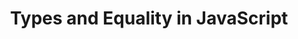 ---
title: Types and Equality in JavaScript
template: lesson
draft: false
slug: /courses/Data-Types/types-and-equality
course: Data-Types
tags:
  - Types
  - Coercion
  - Equality
  - Comparisons
  - Debugging
  - Refactoring
description: "By the end of this session you will learn about all of the available 'Types' in
the language and the differences between == (loose equality) and === (strict equality) operators. 
We will also learn the important differences between
_Primitive_ and _Object_ types and how type coercion works."
exerciseLinks: https://codesandbox.io/s/y3y2jnkl6j?fontsize=14&module=%2Fsrc%2Fexercises%2F1-types.test.js&previewwindow=tests
timeToCompletion: 1-3 hours
videoLinks: 
  - https://www.youtube.com/embed/808eYu9B9Yw
  - https://www.youtube.com/embed/kVOmc7NK1M0
preReadQuizLink: https://docs.google.com/forms/d/e/1FAIpQLSc2kysfdkDnQzzn-wipQ79-HTt65TSLlroq6s83AyF3hlWbUg/viewform
readingLinks: 
  - link: "https://developer.mozilla.org/en-US/docs/Web/JavaScript/Data_structures#Data_types"
    description: 'The _dry_ but to the point MDN documentation is always our go-to reading
    material! See the links below if you prefer a something with more "flair".'
    title: JavaScript Data Types MDN
  - link: "https://developer.mozilla.org/en-US/docs/Web/JavaScript/Equality_comparisons_and_sameness"
    description: 'Excellent set of material on Equality from MDN, as always. The "Loose
    Equality" and "Strict Equality" sections are important for our session, the
    rest is useful but not necessary. Some interesting links to the JavaScript
    specification if you are up for a more academic explanation!'
    title: Equality comparisons and sameness, MDN
  - link: "http://2ality.com/2011/03/javascript-values-not-everything-is.html"
    description: 'Dr. Alex always has good in-depth content for JavaScript, this blog post on
    types is no different, it is quick and to the point. Some of the later parts
    of this blog will be helpful in the following sessions as well. Checkout the
    "Related Content" section if you would like to explore further.'
    title: 'JavaScript values: not everything is an object - Dr. Alex, R. Phd'
  - link: "https://github.com/getify/You-Dont-Know-JS/blob/master/types%20%26%20grammar/ch1.md"
    description: "An entire chapter on Types from 'You Don't Know JavaScript' (a book worth
    reading). You can skim through it, but it might be worth reading through it
    once in a while. This is also a great reference."
    title: "Chapter 1: Types, Types & Grammar - YDKJ"
  - link: "https://github.com/getify/You-Dont-Know-JS/blob/master/types%20%26%20grammar/ch4.md#implicit-coercion"
    description: One section from an excellent chapter in You Don't Know JS. This section describes the mechanisms behind implicit coercion. 
    title: Implicit coercion by YDKJS
---